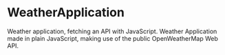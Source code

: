 # WeatherApplication
Weather application, fetching an API with JavaScript.
Weather Application made in plain JavaScript, making use of the public OpenWeatherMap Web API.